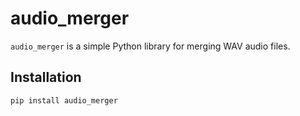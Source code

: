 # audio_merger

`audio_merger` is a simple Python library for merging WAV audio files.

## Installation

```bash
pip install audio_merger
 
